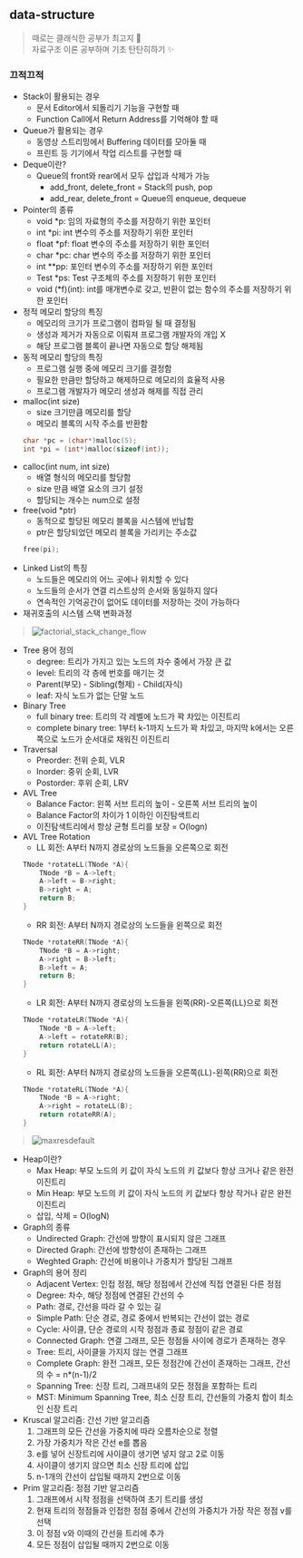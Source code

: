 ## data-structure
> 때로는 클래식한 공부가 최고지 🤭  
> 자료구조 이론 공부하며 기초 탄탄히하기 ✨  

### 끄적끄적
- Stack이 활용되는 경우
    - 문서 Editor에서 되돌리기 기능을 구현할 때
    - Function Call에서 Return Address를 기억해야 할 때
- Queue가 활용되는 경우
    - 동영상 스트리밍에서 Buffering 데이터를 모아둘 때
    - 프린트 등 기기에서 작업 리스트를 구현할 때
- Deque이란?
    - Queue의 front와 rear에서 모두 삽입과 삭제가 가능
        - add_front, delete_front = Stack의 push, pop
        - add_rear, delete_front = Queue의 enqueue, dequeue
- Pointer의 종류
    - void *p: 임의 자료형의 주소를 저장하기 위한 포인터
    - int *pi: int 변수의 주소를 저장하기 위한 포인터
    - float *pf: float 변수의 주소를 저장하기 위한 포인터
    - char *pc: char 변수의 주소를 저장하기 위한 포인터
    - int **pp: 포인터 변수의 주소를 저장하기 위한 포인터
    - Test *ps: Test 구조체의 주소를 저장하기 위한 포인터
    - void (*f)(int): int를 매개변수로 갖고, 반환이 없는 함수의 주소를 저장하기 위한 포인터
- 정적 메모리 할당의 특징
    - 메모리의 크기가 프로그램이 컴파일 될 때 결정됨
    - 생성과 제거가 자동으로 이뤄져 프로그램 개발자의 개입 X
    - 해당 프로그램 블록이 끝나면 자동으로 할당 해제됨
- 동적 메모리 할당의 특징
    - 프로그램 실행 중에 메모리 크기를 결정함
    - 필요한 만큼만 할당하고 해제하므로 메모리의 효율적 사용
    - 프로그램 개발자가 메모리 생성과 해제를 직접 관리
- malloc(int size)
    - size 크기만큼 메모리를 할당
    - 메모리 블록의 시작 주소를 반환함
    ```c
    char *pc = (char*)malloc(5);
    int *pi = (int*)malloc(sizeof(int));
    ```
- calloc(int num, int size)
    - 배열 형식의 메모리를 할당함
    - size 만큼 배열 요소의 크기 설정
    - 할당되는 개수는 num으로 설정
- free(void *ptr)
    - 동적으로 할당된 메모리 블록을 시스템에 반납함
    - ptr은 할당되었던 메모리 블록을 가리키는 주소값
    ```c
    free(pi);
    ```
- Linked List의 특징
    - 노드들은 메모리의 어느 곳에나 위치할 수 있다
    - 노드들의 순서가 연결 리스트상의 순서와 동일하지 않다
    - 연속적인 기억공간이 없어도 데이터를 저장하는 것이 가능하다
- 재귀호출의 시스템 스택 변화과정
> ![factorial_stack_change_flow](https://user-images.githubusercontent.com/20378368/141251945-2c637b82-c2e0-4f79-9b36-99dd91b79873.png)
- Tree 용어 정의
    - degree: 트리가 가지고 있는 노드의 차수 중에서 가장 큰 값
    - level: 트리의 각 층에 번호를 매기는 것
    - Parent(부모) - Sibling(형제) - Child(자식)
    - leaf: 자식 노드가 없는 단말 노드
- Binary Tree
    - full binary tree: 트리의 각 레벨에 노드가 꽉 차있는 이진트리
    - complete binary tree: 1부터 k-1까지 노드가 꽉 차있고, 마지막 k에서는 오른쪽으로 노드가 순서대로 채워진 이진트리
- Traversal
    - Preorder: 전위 순회, VLR
    - Inorder: 중위 순회, LVR
    - Postorder: 후위 순회, LRV
- AVL Tree
    - Balance Factor: 왼쪽 서브 트리의 높이 - 오른쪽 서브 트리의 높이
    - Balance Factor의 차이가 1 이하인 이진탐색트리
    - 이진탐색트리에서 항상 균형 트리를 보장 = O(logn)
- AVL Tree Rotation
    - LL 회전: A부터 N까지 경로상의 노드들을 오른쪽으로 회전
    ```c
    TNode *rotateLL(TNode *A){
        TNode *B = A->left;
        A->left = B->right;
        B->right = A;
        return B;
    }
    ```
    - RR 회전: A부터 N까지 경로상의 노드들을 왼쪽으로 회전
    ```c
    TNode *rotateRR(TNode *A){
        TNode *B = A->right;
        A->right = B->left;
        B->left = A;
        return B;
    }
    ```
    - LR 회전: A부터 N까지 경로상의 노드들을 왼쪽(RR)-오른쪽(LL)으로 회전
    ```c
    TNode *rotateLR(TNode *A){
        TNode *B = A->left;
        A->left = rotateRR(B);
        return rotateLL(A);
    }
    ```
    - RL 회전: A부터 N까지 경로상의 노드들을 오른쪽(LL)-왼쪽(RR)으로 회전
    ```c
    TNode *rotateRL(TNode *A){
        TNode *B = A->right;
        A->right = rotateLL(B);
        return rotateRR(A);
    }
    ```
> ![maxresdefault](https://user-images.githubusercontent.com/20378368/143194964-68140182-2209-4d8a-8531-5b7ef3955593.jpg)
- Heap이란?
    - Max Heap: 부모 노드의 키 값이 자식 노드의 키 값보다 항상 크거나 같은 완전이진트리
    - Min Heap: 부모 노드의 키 값이 자식 노드의 키 값보다 항상 작거나 같은 완전이진트리
    - 삽입, 삭제 = O(logN)
- Graph의 종류
    - Undirected Graph: 간선에 방향이 표시되지 않은 그래프
    - Directed Graph: 간선에 방향성이 존재하는 그래프
    - Weghted Graph: 간선에 비용이나 가중치가 할당된 그래프
- Graph의 용어 정리
    - Adjacent Vertex: 인접 정점, 해당 정점에서 간선에 직접 연결된 다른 정점
    - Degree: 차수, 해당 정점에 연결된 간선의 수
    - Path: 경로, 간선을 따라 갈 수 있는 길
    - Simple Path: 단순 경로, 경로 중에서 반복되는 간선이 없는 경로
    - Cycle: 사이클, 단순 경로의 시작 정점과 종료 정점이 같은 경로
    - Connected Graph: 연결 그래프, 모든 정점들 사이에 경로가 존재하는 경우
    - Tree: 트리, 사이클을 가지지 않는 연결 그래프
    - Complete Graph: 완전 그래프, 모든 정점간에 간선이 존재하는 그래프, 간선의 수 = n*(n-1)/2
    - Spanning Tree: 신장 트리, 그래프내의 모든 정점을 포함하는 트리
    - MST: Minimum Spanning Tree, 최소 신장 트리, 간선들의 가중치 합이 최소인 신장 트리
- Kruscal 알고리즘: 간선 기반 알고리즘
    1. 그래프의 모든 간선을 가중치에 따라 오름차순으로 정렬
    2. 가장 가중치가 작은 간선 e를 뽑음
    3. e를 넣어 신장트리에 사이클이 생기면 넣지 않고 2로 이동
    4. 사이클이 생기지 않으면 최소 신장 트리에 삽입
    5. n-1개의 간선이 삽입될 때까지 2번으로 이동
- Prim 알고리즘: 정점 기반 알고리즘
    1. 그래프에서 시작 정점을 선택하여 초기 트리를 생성
    2. 현재 트리의 정점들과 인접한 정점 중에서 간선의 가중치가 가장 작은 정점 v를 선택
    3. 이 정점 v와 이때의 간선을 트리에 추가
    4. 모든 정점이 삽입될 때까지 2번으로 이동